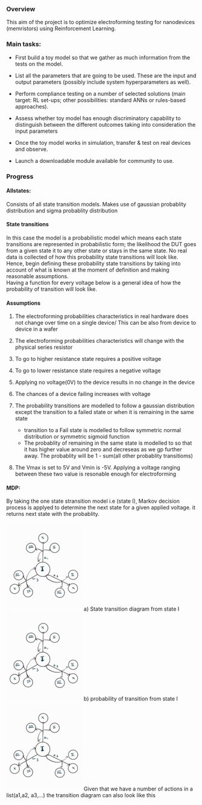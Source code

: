 ### Overview
This aim of the project is to optimize electroforming testing for nanodevices (memristors) using Reinforcement Learning.  

### Main tasks:	 

- First build a toy model so that we gather as much information from the tests on the model.  

- List all the parameters that are going to be used. These are the input and output parameters (possibly include system hyperparameters as well).   

- Perform compliance testing on a number of selected solutions (main target: RL set-ups; other possibilities: standard ANNs or rules-based approaches).  

- Assess whether toy model has enough discriminatory capability to distinguish between the different outcomes taking into consideration the input parameters 

- Once the toy model works in simulation, transfer & test on real devices and observe.  

- Launch a downloadable module available for community to use. 

### Progress

#### Allstates: 
Consists of all state transition models. Makes use of gaussian probablity distribution and sigma probablity distribution 
#### State transitions
In this case the model is a probabilistic model which means each state transitions are represented in probabilistic form; the likelihood the DUT goes from a given state it to any other state or stays in the same state. No real data is collected of how this probability state transitions will look like. Hence, begin defining these probability state transitions by taking into account  of what is known at the moment of definition and making reasonable assumptions.   
Having a function for every voltage below is a general idea of how the probability of transition will look like.

#### Assumptions 

1. The electroforming probabilities characteristics in real hardware does not change over time on a single device/ This can be also from device to device in a wafer  
2. The electroforming probabilities characteristics will change with the physical series resistor
3. To go to higher resistance state requires a positive voltage
4. To go to lower resistance state requires a negative voltage
5. Applying no voltage(0V) to the device results in no change in the device
6. The chances of a device failing increases with voltage
7. The probability transitions are modelled to follow a gaussian distribution except the transition to a failed state or when it is remaining in the same state

    - transition to a Fail state is modelled to follow symmetric normal distribution or symmetric sigmoid function
    - The probablity of remaining in the same state is modelled to so that it has higher value around zero and decreseas as we gp further away. The probablity will be 1 - sum(all other probablity transitioms)
8. The Vmax is set to 5V and Vmin is -5V. Applying a voltage ranging between these two value is resonable enough for electroforming 

#### MDP: 
By taking the one state stransition model i.e (state I), Markov decision process is applyed to determine the next state for a given applied voltage. it returns next state with the probablity.

 
<img src="https://github.com/MeklitWoldeamlak/eee4_project/blob/master/Data/im1.jpg"  width=40% height=40%>
a)	State transition diagram from state I

<img src="https://github.com/MeklitWoldeamlak/eee4_project/blob/master/Data/im1.jpg"  width=40% height=40%>
b) probability of transition from state I

<img src="https://github.com/MeklitWoldeamlak/eee4_project/blob/master/Data/im1.jpg"  width=40% height=40%>
Given that we have a number of actions in a list(a1,a2, a3,…)  the transition diagram can also look like this
 